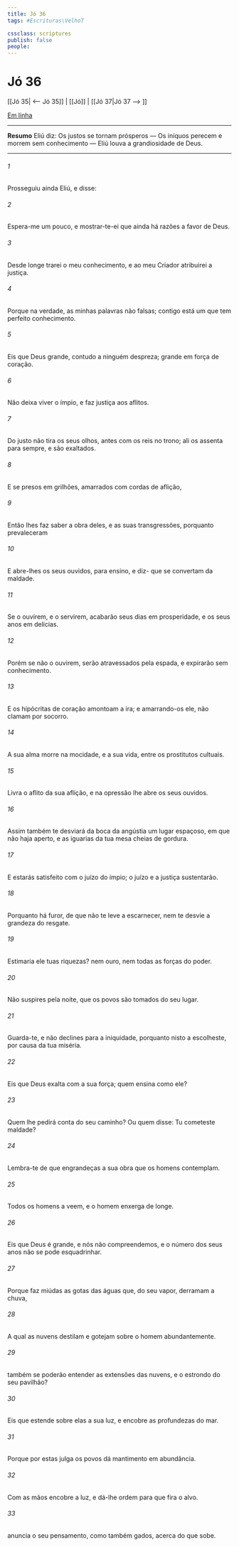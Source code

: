 ```yaml
---
title: Jó 36
tags: #Escrituras\VelhoT

cssclass: scriptures
publish: false
people:
---
```


# Jó 36
[[Jó 35| <-- Jó 35]] | [[Jó]] | [[Jó 37|Jó 37 --> ]]

[Em linha](https://churchofjesuschrist.org/study/scriptures/ot/job/36?lang=por)

---
__Resumo__
Eliú diz: Os justos se tornam prósperos — Os iníquos perecem e morrem sem conhecimento — Eliú louva a grandiosidade de Deus.

---
###### 1 
Prosseguiu ainda Eliú, e disse:

###### 2 
Espera-me um pouco, e mostrar-te-ei que ainda há razões a favor de Deus.

###### 3 
Desde longe trarei o meu conhecimento, e ao meu Criador atribuirei a justiça.

###### 4 
Porque na verdade, as minhas palavras não  falsas; contigo está um que tem perfeito conhecimento.

###### 5 
Eis que Deus  grande, contudo a ninguém despreza; grande  em força de coração.

###### 6 
Não deixa viver o ímpio, e faz justiça aos aflitos.

###### 7 
Do justo não tira os seus olhos, antes  com os reis no trono; ali os assenta para sempre, e  são exaltados.

###### 8 
E se  presos em grilhões, amarrados com cordas de aflição,

###### 9 
Então lhes faz saber a obra deles, e as suas transgressões, porquanto prevaleceram 

###### 10 
E abre-lhes os seus ouvidos, para  ensino, e diz- que se convertam da maldade.

###### 11 
Se o ouvirem, e o servirem, acabarão seus dias em prosperidade, e os seus anos em delícias.

###### 12 
Porém se não o ouvirem, serão atravessados pela espada, e expirarão sem conhecimento.

###### 13 
E os hipócritas de coração amontoam  a ira; e amarrando-os ele, não clamam por socorro.

###### 14 
A sua alma morre na mocidade, e a sua vida, entre os prostitutos cultuais.

###### 15 
Livra o aflito da sua aflição, e na opressão lhe abre os seus ouvidos.

###### 16 
Assim também te desviará da boca da angústia  um lugar espaçoso, em que não haja aperto, e as iguarias da tua mesa  cheias de gordura.

###### 17 
E estarás satisfeito com o juízo do ímpio; o juízo e a justiça  sustentarão.

###### 18 
Porquanto há furor,  de que  não te leve a escarnecer, nem te desvie a grandeza do resgate.

###### 19 
Estimaria ele  tuas riquezas?  nem ouro, nem todas as forças do poder.

###### 20 
Não suspires pela noite,  que os povos são tomados do seu lugar.

###### 21 
Guarda-te, e não declines para a iniquidade, porquanto nisto a escolheste, por causa da tua miséria.

###### 22 
Eis que Deus exalta com a sua força; quem ensina como ele?

###### 23 
Quem lhe pedirá conta do seu caminho? Ou quem  disse: Tu cometeste maldade?

###### 24 
Lembra-te de que engrandeças a sua obra que os homens contemplam.

###### 25 
Todos os homens a veem, e o homem  enxerga de longe.

###### 26 
Eis que Deus é grande, e nós não  compreendemos, e o número dos seus anos não se pode esquadrinhar.

###### 27 
Porque faz miúdas as gotas das águas que, do seu vapor, derramam a chuva,

###### 28 
A qual as nuvens destilam e gotejam sobre o homem abundantemente.

###### 29 
 também se poderão entender as extensões das nuvens, e o estrondo do seu pavilhão?

###### 30 
Eis que estende sobre elas a sua luz, e encobre as profundezas do mar.

###### 31 
Porque por estas  julga os povos  dá mantimento em abundância.

###### 32 
Com as mãos encobre a luz, e dá-lhe ordem para que fira o alvo.

###### 33 
 anuncia o seu pensamento, como também  gados, acerca do  que sobe.

